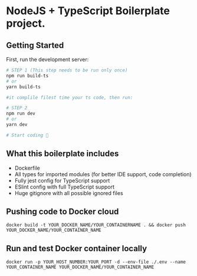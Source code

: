 # NodeJS + TypeScript Boilerplate project.

## Getting Started

First, run the development server:

```bash
# STEP 1 (This step needs to be run only once)
npm run build-ts
# or
yarn build-ts

#it complile filest time your ts code, then run:

# STEP 2
npm run dev
# or
yarn dev

# Start coding 🙂
```


## What this boilerplate includes

- Dockerfile
- All types for imported modules (for better IDE support, code completion)
- Fully jest config for TypeScript support
- ESlint config with full TypeScript support
- Huge gitignore with all possible ignored files

## Pushing code to Docker cloud
```
docker build -t YOUR_DOCKER_NAME/YOUR_CONTAINERNAME . && docker push YOUR_DOCKER_NAME/YOUR_CONTAINER_NAME
```

## Run and test Docker container locally

```
docker run -p YOUR_HOST_NUMBER:YOUR_PORT -d --env-file ./.env --name YOUR_CONTAINER_NAME YOUR_DOCKER_NAME/YOUR_CONTAINER_NAME
```
